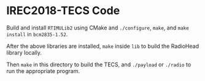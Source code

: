 # IREC2018-TECS Code
Build and install `RTIMULib2` using CMake and `./configure`, `make`, and `make install` in `bcm2835-1.52`.

After the above libraries are installed, `make` inside `lib` to build the RadioHead library locally.

Then `make` in this directory to build the TECS, and `./payload` or `./radio` to run the appropriate program.